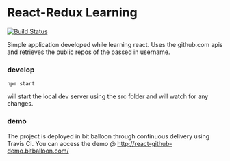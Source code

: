# React-Redux Learning 

[![Build Status](https://travis-ci.org/pradeepmurugesan/react-learning.svg?branch=master)](https://travis-ci.org/pradeepmurugesan/react-learning)

Simple application developed while learning react. Uses the github.com apis and retrieves the public repos of the passed in username.
   

### develop

```
npm start
```

will start the local dev server using the src folder and will watch for any changes.

### demo

The project is deployed in bit balloon through continuous delivery using Travis CI. You can access the demo @ http://react-github-demo.bitballoon.com/
